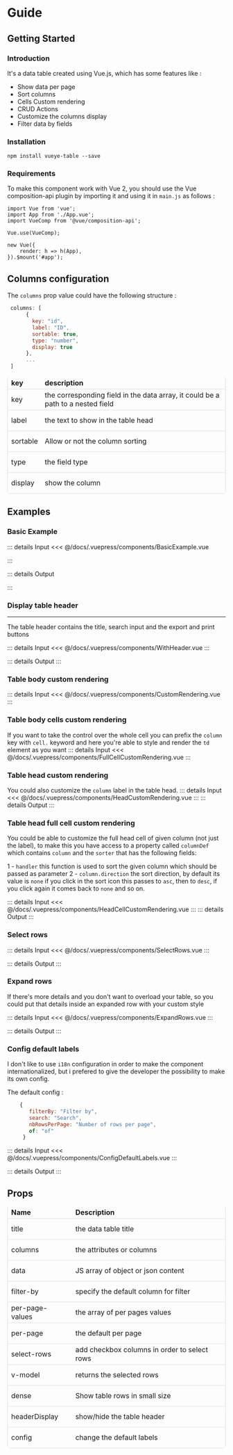 # Guide

## Getting Started

### Introduction

It's a data table created using Vue.js, which has some features like :

-   Show data per page
-   Sort columns
-   Cells Custom rendering
-   CRUD Actions
-   Customize the columns display
-   Filter data by fields

### Installation

    npm install vueye-table --save

### Requirements

To make this component work with Vue 2, you should use the Vue composition-api plugin by importing it and using it in `main.js` as follows :

```js{3,5}
import Vue from 'vue';
import App from './App.vue';
import VueComp from '@vue/composition-api';

Vue.use(VueComp);

new Vue({
	render: h => h(App),
}).$mount('#app');
```

## Columns configuration

The `columns` prop value could have the following structure :

```js
 columns: [
      {
        key: "id",
        label: "ID",
        sortable: true,
        type: "number",
        display: true
      },
      ...
 ]
```

| key      | description                                                                     |
| -------- | ------------------------------------------------------------------------------- |
| key      | the corresponding field in the data array, it could be a path to a nested field |
| label    | the text to show in the table head                                              |
| sortable | Allow or not the column sorting                                                 |
| type     | the field type                                                                  |
| display  | show the column                                                                 |

## Examples

### Basic Example

::: details Input
<<< @/docs/.vuepress/components/BasicExample.vue

:::

::: details Output

 <BasicExample />

:::

### Display table header

---

The table header contains the title, search input and the export and print buttons

::: details Input
<<< @/docs/.vuepress/components/WithHeader.vue
:::

::: details Output
<WithHeader />
:::

### Table body custom rendering

::: details Input
<<< @/docs/.vuepress/components/CustomRendering.vue
:::

<CustomRendering />

### Table body cells custom rendering
If you want to take the control over the whole cell you can prefix
the `column` key with `cell.` keyword and here you're able to style and render the `td` element as you want 
::: details Input
<<< @/docs/.vuepress/components/FullCellCustomRendering.vue
:::

<FullCellCustomRendering />


### Table head custom rendering

You could also customize the `column` label in the table head. 
::: details Input
<<< @/docs/.vuepress/components/HeadCustomRendering.vue
:::
::: details Output
<HeadCustomRendering />
:::

### Table head full cell custom rendering

 You could be able to customize the full head cell of given column (not just the label), to make this you have access to a property called `columnDef` which contains `column` and the `sorter` that has the following fields:

   1 - `handler` this function is used to sort the given column which should be passed as parameter
   2 - `column.direction` the sort direction, by default its value is `none` if you click in the sort icon this passes to `asc`, then to `desc`, if you click again it comes back to `none` and so on.


::: details Input
<<< @/docs/.vuepress/components/HeadCellCustomRendering.vue
:::
::: details Output
<HeadCellCustomRendering />
:::

### Select rows

::: details Input
<<< @/docs/.vuepress/components/SelectRows.vue
:::

::: details Output
<SelectRows />
:::

### Expand rows

If there's more details and you don't want to overload your table, so you could put that details inside an expanded row with your custom style 

::: details Input
<<< @/docs/.vuepress/components/ExpandRows.vue
:::

::: details Output
<ExpandRows />
:::

### Config default labels
 
 I don't like to use `i18n` configuration in order to make the component internationalized, but i prefered to give the developer the possibility to make its own config.
 
 The default config :

 ```js
     {
        filterBy: "Filter by",
        search: "Search",
        nbRowsPerPage: "Number of rows per page",
        of: "of"
      }
 
 ```

::: details Input
<<< @/docs/.vuepress/components/ConfigDefaultLabels.vue
:::

::: details Output
<ConfigDefaultLabels />
:::
## Props

| Name            | Description                                  |
| --------------- | -------------------------------------------- |
| title           | the data table title                         |
| columns         | the attributes or columns                    |
| data            | JS array of object or json content           |
| filter-by       | specify the default column for filter        |
| per-page-values | the array of per pages values                |
| per-page        | the default per page                         |
| select-rows     | add checkbox columns in order to select rows |
| v-model         | returns the selected rows                    |
| dense           | Show table rows in small size                |
| headerDisplay   | show/hide the table header                   |
| config   | change the default labels                   |




<style>
  table{
    border-left: thin solid rgba(0,0,0,0.12);
    border-right: thin solid rgba(0,0,0,0.12);
    border-radius:6px;
  }
 tr:nth-child(2n){
   background-color:inherit;
 }
tbody tr {
        height: 48px;
        text-align: start;

}


th,
td {
  border:none;
    border-bottom: thin solid rgba(0,0,0,0.12);
    text-align:left;
}
.custom-block.details{
  background-color:white;
  background-color: white;
    border: thin solid #70f;
    border-radius: 46px;
}
.custom-block.details summary{
color: #70f;

}
.custom-block.details[open] summary{
   margin-bottom:20px;

}
::-webkit-scrollbar {
    width: 10px;
    border-radius: 5px
}

::-webkit-scrollbar-track {
    background: inherit;
    border-radius: 5px;
}

::-webkit-scrollbar-thumb {
    background: #7700ff;
    border-radius: 5px;
}
</style>
